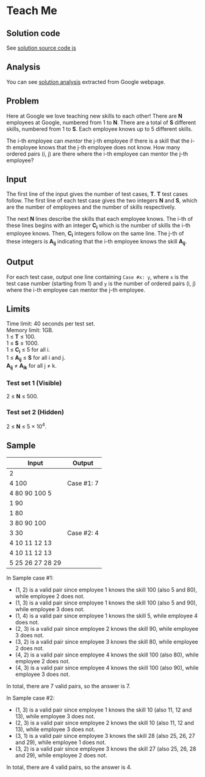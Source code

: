 # Teach Me

## Solution code

See [solution source code js](/Round%20F/Teach%20Me/solution.js)

## Analysis

You can see [solution analysis](/Round%20F/Teach%20Me/analysis.md) extracted from Google webpage.

## Problem

Here at Google we love teaching new skills to each other! There are **N** employees at Google, numbered from 1 to **N**. There are a total of **S** different skills, numbered from 1 to **S**. Each employee knows up to 5 different skills.

The i-th employee can _mentor_ the j-th employee if there is a skill that the i-th employee knows that the j-th employee does not know. How many ordered pairs (i, j) are there where the i-th employee can mentor the j-th employee?

## Input

The first line of the input gives the number of test cases, **T**. **T** test cases follow. The first line of each test case gives the two integers **N** and **S**, which are the number of employees and the number of skills respectively.

The next **N** lines describe the skills that each employee knows. The i-th of these lines begins with an integer **C<sub>i</sub>** which is the number of skills the i-th employee knows. Then, **C<sub>i</sub>** integers follow on the same line. The j-th of these integers is **A<sub>ij</sub>** indicating that the i-th employee knows the skill **A<sub>ij</sub>**.

## Output

For each test case, output one line containing `Case #x: y`, where `x` is the test case number (starting from 1) and `y` is the number of ordered pairs (i, j) where the i-th employee can mentor the j-th employee.

## Limits

Time limit: 40 seconds per test set.<br>
Memory limit: 1GB.<br>
1 ≤ **T** ≤ 100.<br>
1 ≤ **S** ≤ 1000.<br>
1 ≤ **C<sub>i</sub>** ≤ 5 for all i.<br>
1 ≤ **A<sub>ij</sub>** ≤ **S** for all i and j.<br>
**A<sub>ij</sub>** ≠ **A<sub>ik</sub>** for all j ≠ k.

### Test set 1 (Visible)

2 ≤ **N** ≤ 500.

### Test set 2 (Hidden)

2 ≤ **N** ≤ 5 × 10<sup>4</sup>.

## Sample

| Input            | Output     |
| ---------------- | ---------- |
| 2                |            |
| 4 100            | Case #1: 7 |
| 4 80 90 100 5    |            |
| 1 90             |            |
| 1 80             |            |
| 3 80 90 100      |            |
| 3 30             | Case #2: 4 |
| 4 10 11 12 13    |            |
| 4 10 11 12 13    |            |
| 5 25 26 27 28 29 |            |

In Sample case #1:

- (1, 2) is a valid pair since employee 1 knows the skill 100 (also 5 and 80), while employee 2 does not.
- (1, 3) is a valid pair since employee 1 knows the skill 100 (also 5 and 90), while employee 3 does not.
- (1, 4) is a valid pair since employee 1 knows the skill 5, while employee 4 does not.
- (2, 3) is a valid pair since employee 2 knows the skill 90, while employee 3 does not.
- (3, 2) is a valid pair since employee 3 knows the skill 80, while employee 2 does not.
- (4, 2) is a valid pair since employee 4 knows the skill 100 (also 80), while employee 2 does not.
- (4, 3) is a valid pair since employee 4 knows the skill 100 (also 90), while employee 3 does not.

In total, there are 7 valid pairs, so the answer is 7.

In Sample case #2:

- (1, 3) is a valid pair since employee 1 knows the skill 10 (also 11, 12 and 13), while employee 3 does not.
- (2, 3) is a valid pair since employee 2 knows the skill 10 (also 11, 12 and 13), while employee 3 does not.
- (3, 1) is a valid pair since employee 3 knows the skill 28 (also 25, 26, 27 and 29), while employee 1 does not.
- (3, 2) is a valid pair since employee 3 knows the skill 27 (also 25, 26, 28 and 29), while employee 2 does not.

In total, there are 4 valid pairs, so the answer is 4.
